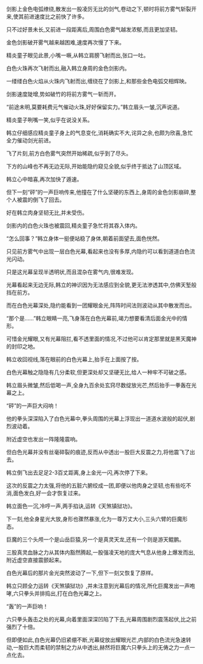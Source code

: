 
剑影上金色电弧缭绕,散发出一股凌厉无比的剑气,卷动之下,顿时将前方雾气斩裂开来,使其前进速度比之前快了许多。

只不过好景未长,又前进一段距离后,周围白色雾气越发浓郁,而且更加坚韧。

金色剑影破开雾气越来越困难,速度再次慢了下来。

精炎童子眼见此景,小嘴一噘,从韩立肩膀飞射而出,张口一吐。

白色火珠再次飞射而出,融入韩立身周的金色剑影内。

一缕缕白色火焰从火珠内飞射而出,缠绕在了剑影上,和那些金色电弧交相辉映。

剑影速度陡增,势如破竹的将前方雾气一斩而开。

“前途未明,莫要耗费元气催动火珠,好好保留实力。”韩立眉头一皱,沉声说道。

精炎童子咧嘴一笑,似乎在说没关系。

韩立仔细感应精炎童子身上的气息变化,消耗确实不大,诧异之余,也颇为欣喜,急忙全力催动剑光前进。

飞了片刻,前方白色雾气突然开始稀疏,似乎到了尽头。

下方的山峰也不再无边无际,开始能隐约窥见全貌,似乎终于抵达了山顶区域。

韩立心中暗喜,再次加快了遁速。

但下一刻“砰”的一声巨响传来,他撞在了什么坚硬的东西上,身周的金色剑影崩碎,整个人被震的倒飞了回去。

好在韩立肉身坚韧无比,并未受伤。

剑影内的白色火珠也被震回,精炎童子急忙将其吞入体内。

“怎么回事？”韩立身体一挺便站稳了身体,朝着前面望去,面色恍然。

只见前方雾气中出现一层白色光幕,看起来也没有多厚,内隐约可以看到道道白色流光闪动。

只是这光幕呈现半透明状,而且混杂在雾气内,很难发现。

光幕看起来无边无际,韩立的神识因为无法感应到全貌,更无法渗透其中,仿佛天堑般挡在前方。

而在白色光幕深处,隐约能看到一团耀眼金光,阵阵时间法则波动从其中散发而出。

“那个是……”韩立眼睛一亮,飞身落在白色光幕前,竭力想要看清后面金光中的情形。

可惜金光耀眼,又有光幕阻拦,看不透里面的情况,不过他可以肯定那里就是黑天魔神的封印之地。

韩立收回视线,落在眼前的白色光幕上,抬手在上面按了按。

白色光幕触之隐隐有几分柔软,但更深处却又坚硬无比,给人一种牢不可破之感。

韩立眉头微皱,然后低喝一声,全身九百余处玄窍尽数绽放光芒,然后抬手一拳轰在光幕之上。

“砰”的一声巨大闷响！

他的拳头深深陷入了白色光幕中,拳头周围的光幕上浮现出一道道水波般的起伏,剧烈波动着。

附近虚空也发出一阵隆隆震响。

但白色光幕并没有丝毫碎裂的痕迹,反而从中透出一股巨大反震之力,将他震飞了出去。

韩立倒飞出去足足2-3百丈距离,身上金光一闪,再次停了下来。

这次的反震之力太强,将他的五脏六腑绞成一团,即便以他肉身之坚韧,也有些吃不消,面色发白,好一会才恢复过来。

韩立面色一沉,冷哼一声,两手掐诀,运转《天煞镇狱功》。

下一刻,他全身星光大放,身形也骤然暴涨,化为一尊万丈大小,三头六臂的巨魔形态。

巨魔的三个头颅一个是山岳巨猿,另一个是真灵天龙,还有一个则是游天鲲鹏。

三股真灵血脉之力从其体内豁然腾起,一股强凌天地的庞大气息从他身上爆发而出,附近虚空直接震颤起来。

白色光幕后的那片金光突然波动了一下,但下一刻又恢复了原样。

韩立只顾全力运转《天煞镇狱功》,并未注意到光幕后的情况,所化巨魔发出一声咆哮,六只拳头并排捣出,打在白色光幕之上。

“轰”的一声巨响！

六只拳头轰击之处的光幕,向着里面深深凹陷了下去,光幕周围剧烈震荡起伏,比之前强烈了十倍。

但即便如此,白色光幕仍旧紧绷不断,光幕绽放出耀眼光芒,内部的白色流光急速转动,一股巨大而柔韧的禁制之力从中透出,赫然将巨魔六只拳头上的无俦之力一点一点化去。